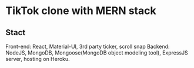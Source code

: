# TikTok clone with MERN stack

## Stact
Front-end: React, Material-UI, 3rd party ticker, scroll snap
Backend: NodeJS, MongoDB, Mongoose(MongoDB object modeling tool), ExpressJS server, hosting on Heroku.